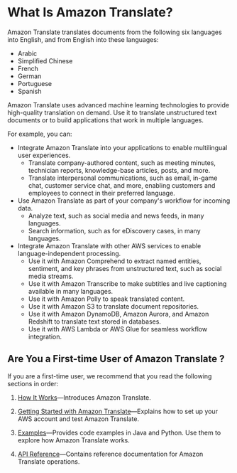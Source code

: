 # What Is Amazon Translate?<a name="what-is"></a>

Amazon Translate translates documents from the following six languages into English, and from English into these languages:
+ Arabic
+ Simplified Chinese
+ French
+ German
+ Portuguese
+ Spanish

Amazon Translate uses advanced machine learning technologies to provide high\-quality translation on demand\. Use it to translate unstructured text documents or to build applications that work in multiple languages\. 

For example, you can:
+ Integrate Amazon Translate into your applications to enable multilingual user experiences\.
  + Translate company\-authored content, such as meeting minutes, technician reports, knowledge\-base articles, posts, and more\.
  + Translate interpersonal communications, such as email, in\-game chat, customer service chat, and more, enabling customers and employees to connect in their preferred language\.
+ Use Amazon Translate as part of your company's workflow for incoming data\.
  + Analyze text, such as social media and news feeds, in many languages\.
  + Search information, such as for eDiscovery cases, in many languages\.
+ Integrate Amazon Translate with other AWS services to enable language\-independent processing\.
  + Use it with Amazon Comprehend to extract named entities, sentiment, and key phrases from unstructured text, such as social media streams\.
  + Use it with Amazon Transcribe to make subtitles and live captioning available in many languages\.
  + Use it with Amazon Polly to speak translated content\.
  + Use it with Amazon S3 to translate document repositories\.
  + Use it with Amazon DynamoDB, Amazon Aurora, and Amazon Redshift to translate text stored in databases\.
  + Use it with AWS Lambda or AWS Glue for seamless workflow integration\.

## Are You a First\-time User of Amazon Translate ?<a name="first-time-user"></a>

If you are a first\-time user, we recommend that you read the following sections in order:

1. [How It Works](how-it-works.md)—Introduces Amazon Translate\.

1. [Getting Started with Amazon Translate](getting-started.md)—Explains how to set up your AWS account and test Amazon Translate\.

1. [Examples](examples.md)—Provides code examples in Java and Python\. Use them to explore how Amazon Translate works\.

1.  [API Reference](API_Reference.md)—Contains reference documentation for Amazon Translate operations\.